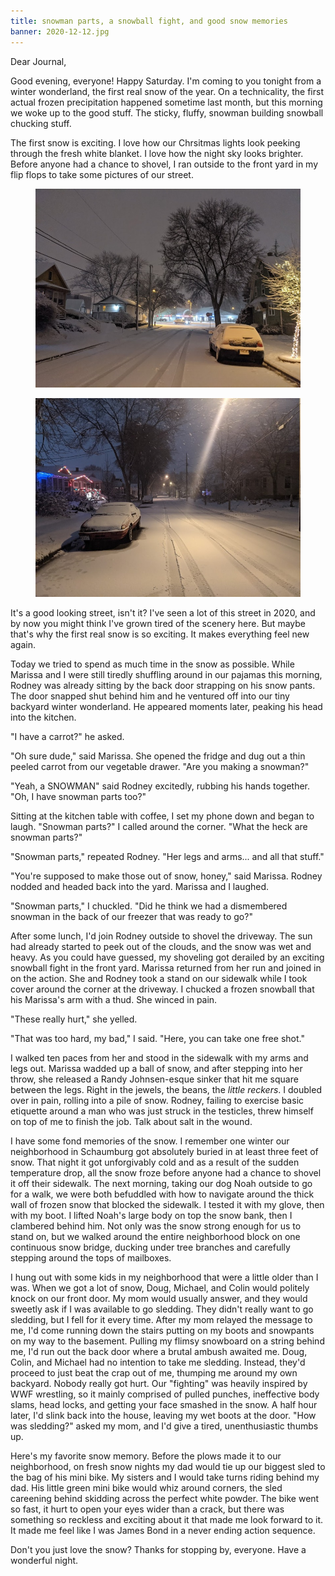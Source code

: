 ```yaml
---
title: snowman parts, a snowball fight, and good snow memories
banner: 2020-12-12.jpg
---
```


Dear Journal,

Good evening, everyone!  Happy Saturday.  I'm coming to you tonight
from a winter wonderland, the first real snow of the year.  On a
technicality, the first actual frozen precipitation happened sometime
last month, but this morning we woke up to the good stuff.  The
sticky, fluffy, snowman building snowball chucking stuff.

The first snow is exciting.  I love how our Chrsitmas lights look
peeking through the fresh white blanket.  I love how the night sky
looks brighter.  Before anyone had a chance to shovel, I ran outside
to the front yard in my flip flops to take some pictures of our
street.

<figure>
<a href="/images/2020-12-12-snow-1.jpg">
<img alt="2020 12 12 snow 1" src="/images/2020-12-12-snow-1.jpg"/>
</a>
</figure>

<figure>
<a href="/images/2020-12-12-snow-2.jpg">
<img alt="2020 12 12 snow 2" src="/images/2020-12-12-snow-2.jpg"/>
</a>
</figure>

It's a good looking street, isn't it?  I've seen a lot of this street
in 2020, and by now you might think I've grown tired of the scenery
here.  But maybe that's why the first real snow is so exciting.  It
makes everything feel new again.

Today we tried to spend as much time in the snow as possible.  While
Marissa and I were still tiredly shuffling around in our pajamas this
morning, Rodney was already sitting by the back door strapping on his
snow pants.  The door snapped shut behind him and he ventured off into
our tiny backyard winter wonderland.  He appeared moments later,
peaking his head into the kitchen.

"I have a carrot?" he asked.

"Oh sure dude," said Marissa.  She opened the fridge and dug out a
thin peeled carrot from our vegetable drawer.  "Are you making a
snowman?"

"Yeah, a SNOWMAN" said Rodney excitedly, rubbing his hands together.
"Oh, I have snowman parts too?"

Sitting at the kitchen table with coffee, I set my phone down and
began to laugh.  "Snowman parts?" I called around the corner.  "What
the heck are snowman parts?"

"Snowman parts," repeated Rodney.  "Her legs and arms... and all that
stuff."

"You're supposed to make those out of snow, honey," said Marissa.
Rodney nodded and headed back into the yard.  Marissa and I laughed.

"Snowman parts," I chuckled.  "Did he think we had a dismembered
snowman in the back of our freezer that was ready to go?"

After some lunch, I'd join Rodney outside to shovel the driveway.  The
sun had already started to peek out of the clouds, and the snow was
wet and heavy.  As you could have guessed, my shoveling got derailed
by an exciting snowball fight in the front yard.  Marissa returned
from her run and joined in on the action.  She and Rodney took a stand
on our sidewalk while I took cover around the corner at the driveway.
I chucked a frozen snowball that his Marissa's arm with a thud.  She
winced in pain.

"These really hurt," she yelled.

"That was too hard, my bad," I said.  "Here, you can take one free
shot."

I walked ten paces from her and stood in the sidewalk with my arms and
legs out.  Marissa wadded up a ball of snow, and after stepping into
her throw, she released a Randy Johnsen-esque sinker that hit me
square between the legs.  Right in the jewels, the beans, the _little
reckers_.  I doubled over in pain, rolling into a pile of snow.
Rodney, failing to exercise basic etiquette around a man who was just
struck in the testicles, threw himself on top of me to finish the job.
Talk about salt in the wound.

I have some fond memories of the snow.  I remember one winter our
neighborhood in Schaumburg got absolutely buried in at least three
feet of snow.  That night it got unforgivably cold and as a result of
the sudden temperature drop, all the snow froze before anyone had a
chance to shovel it off their sidewalk.  The next morning, taking our
dog Noah outside to go for a walk, we were both befuddled with how to
navigate around the thick wall of frozen snow that blocked the
sidewalk.  I tested it with my glove, then with my boot.  I lifted
Noah's large body on top the snow bank, then I clambered behind him.
Not only was the snow strong enough for us to stand on, but we walked
around the entire neighborhood block on one continuous snow bridge,
ducking under tree branches and carefully stepping around the tops of
mailboxes.

I hung out with some kids in my neighborhood that were a little older
than I was.  When we got a lot of snow, Doug, Michael, and Colin would
politely knock on our front door.  My mom would usually answer, and
they would sweetly ask if I was available to go sledding.  They didn't
really want to go sledding, but I fell for it every time.  After my
mom relayed the message to me, I'd come running down the stairs
putting on my boots and snowpants on my way to the basement.  Pulling
my flimsy snowboard on a string behind me, I'd run out the back door
where a brutal ambush awaited me.  Doug, Colin, and Michael had no
intention to take me sledding.  Instead, they'd proceed to just beat
the crap out of me, thumping me around my own backyard.  Nobody really
got hurt.  Our "fighting" was heavily inspired by WWF wrestling, so it
mainly comprised of pulled punches, ineffective body slams, head
locks, and getting your face smashed in the snow.  A half hour later,
I'd slink back into the house, leaving my wet boots at the door.  "How
was sledding?" asked my mom, and I'd give a tired, unenthusiastic
thumbs up.

Here's my favorite snow memory.  Before the plows made it to our
neighborhood, on fresh snow nights my dad would tie up our biggest
sled to the bag of his mini bike.  My sisters and I would take turns
riding behind my dad.  His little green mini bike would whiz around
corners, the sled careening behind skidding across the perfect white
powder.  The bike went so fast, it hurt to open your eyes wider than a
crack, but there was something so reckless and exciting about it that
made me look forward to it.  It made me feel like I was James Bond in
a never ending action sequence.

Don't you just love the snow?  Thanks for stopping by, everyone.  Have
a wonderful night.
